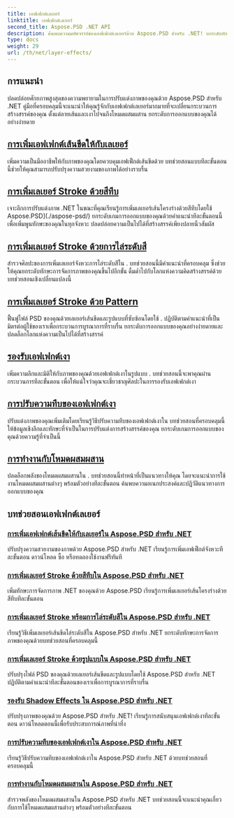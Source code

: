 ```yaml
---
title: เอฟเฟกต์เลเยอร์
linktitle: เอฟเฟกต์เลเยอร์
second_title: Aspose.PSD .NET API
description: ค้นพบความมหัศจรรย์ของเอฟเฟกต์เลเยอร์ด้วย Aspose.PSD สำหรับ .NET! ยกระดับทักษะการจัดการภาพของคุณโดยการเรียนรู้การเพิ่มโหมดเส้นขีด เงา และผสมผสาน
type: docs
weight: 29
url: /th/net/layer-effects/
---
```

## การแนะนำ

ปลดปล่อยศักยภาพสูงสุดของความพยายามในการปรับแต่งภาพของคุณด้วย Aspose.PSD สำหรับ .NET คู่มือที่ครอบคลุมนี้จะแนะนำให้คุณรู้จักกับเอฟเฟกต์เลเยอร์มากมายที่จะเปลี่ยนกระบวนการสร้างสรรค์ของคุณ ตั้งแต่ลายเส้นและเงาไปจนถึงโหมดผสมผสาน ยกระดับการออกแบบของคุณได้อย่างง่ายดาย

## [การเพิ่มเอฟเฟกต์เส้นขีดให้กับเลเยอร์](./adding-stroke-effects/)

เพิ่มความเป็นมืออาชีพให้กับภาพของคุณโดยควบคุมเอฟเฟ็กต์เส้นขีดด้วย บทช่วยสอนแบบทีละขั้นตอนนี้ช่วยให้คุณสามารถปรับปรุงความสวยงามของภาพได้อย่างราบรื่น 

## [การเพิ่มเลเยอร์ Stroke ด้วยสีทึบ](./adding-stroke-layer-solid-color/)

เจาะลึกการปรับแต่งภาพ .NET ในขณะที่คุณเรียนรู้การเพิ่มเลเยอร์เส้นโครงร่างด้วยสีทึบโดยใช้ Aspose.PSD](./aspose-psd/) ยกระดับเกมการออกแบบของคุณด้วยคำแนะนำทีละขั้นตอนนี้ เพื่อเพิ่มพูนทักษะของคุณในทุกจังหวะ ปลดปล่อยความเป็นไปได้ที่สร้างสรรค์เพียงปลายนิ้วสัมผัส

## [การเพิ่มเลเยอร์ Stroke ด้วยการไล่ระดับสี](./adding-stroke-layer-gradient/)

สำรวจศิลปะของการเพิ่มเลเยอร์จังหวะการไล่ระดับสีใน . บทช่วยสอนนี้มีคำแนะนำที่ครอบคลุม ซึ่งช่วยให้คุณยกระดับทักษะการจัดการภาพของคุณขึ้นไปอีกขั้น ดื่มด่ำไปกับโลกแห่งความคิดสร้างสรรค์ด้วยบทช่วยสอนเชิงเปลี่ยนแปลงนี้

## [การเพิ่มเลเยอร์ Stroke ด้วย Pattern](./adding-stroke-layer-pattern/)

ฟื้นฟูไฟล์ PSD ของคุณด้วยเลเยอร์เส้นขีดและรูปแบบที่ซับซ้อนโดยใช้ . ปฏิบัติตามคำแนะนำที่เป็นมิตรต่อผู้ใช้ของเราเพื่อกระบวนการบูรณาการที่ราบรื่น ยกระดับการออกแบบของคุณอย่างง่ายดายและปลดล็อกโลกแห่งความเป็นไปได้ที่สร้างสรรค์

## [รองรับเอฟเฟกต์เงา](./supporting-shadow-effects/)

เพิ่มความลึกและมิติให้กับภาพของคุณด้วยเอฟเฟกต์เงาในรูปแบบ . บทช่วยสอนนี้จะพาคุณผ่านกระบวนการทีละขั้นตอน เพื่อให้แน่ใจว่าคุณจะเชี่ยวชาญศิลปะในการรองรับเอฟเฟกต์เงา 

## [การปรับความทึบของเอฟเฟกต์เงา](./adjusting-shadow-effect-opacity/)

ปรับแต่งภาพของคุณเพิ่มเติมโดยเรียนรู้วิธีปรับความทึบของเอฟเฟกต์เงาใน บทช่วยสอนที่ครอบคลุมนี้ให้ข้อมูลเชิงลึกและทักษะที่จำเป็นในการปรับแต่งการสร้างสรรค์ของคุณ ยกระดับเกมการออกแบบของคุณด้วยความรู้ที่จำเป็นนี้

## [การทำงานกับโหมดผสมผสาน](./working-with-blend-modes/)

ปลดล็อกพลังของโหมดผสมผสานใน . บทช่วยสอนนี้ทำหน้าที่เป็นแนวทางให้คุณ โดยจะแนะนำการใช้งานโหมดผสมผสานต่างๆ พร้อมตัวอย่างทีละขั้นตอน ค้นพบความอเนกประสงค์และปฏิวัติแนวทางการออกแบบของคุณ

## บทช่วยสอนเอฟเฟกต์เลเยอร์
### [การเพิ่มเอฟเฟกต์เส้นขีดให้กับเลเยอร์ใน Aspose.PSD สำหรับ .NET](./adding-stroke-effects/)
ปรับปรุงความสวยงามของภาพด้วย Aspose.PSD สำหรับ .NET เรียนรู้การเพิ่มเอฟเฟ็กต์จังหวะทีละขั้นตอน ดาวน์โหลด ซื้อ หรือทดลองใช้งานฟรีทันที
### [การเพิ่มเลเยอร์ Stroke ด้วยสีทึบใน Aspose.PSD สำหรับ .NET](./adding-stroke-layer-solid-color/)
เพิ่มทักษะการจัดการภาพ .NET ของคุณด้วย Aspose.PSD เรียนรู้การเพิ่มเลเยอร์เส้นโครงร่างด้วยสีทึบทีละขั้นตอน
### [การเพิ่มเลเยอร์ Stroke พร้อมการไล่ระดับสีใน Aspose.PSD สำหรับ .NET](./adding-stroke-layer-gradient/)
เรียนรู้วิธีเพิ่มเลเยอร์เส้นขีดไล่ระดับสีใน Aspose.PSD สำหรับ .NET ยกระดับทักษะการจัดการภาพของคุณด้วยบทช่วยสอนที่ครอบคลุมนี้
### [การเพิ่มเลเยอร์ Stroke ด้วยรูปแบบใน Aspose.PSD สำหรับ .NET](./adding-stroke-layer-pattern/)
ปรับปรุงไฟล์ PSD ของคุณด้วยเลเยอร์เส้นขีดและรูปแบบโดยใช้ Aspose.PSD สำหรับ .NET ปฏิบัติตามคำแนะนำทีละขั้นตอนของเราเพื่อการบูรณาการที่ราบรื่น
### [รองรับ Shadow Effects ใน Aspose.PSD สำหรับ .NET](./supporting-shadow-effects/)
ปรับปรุงภาพของคุณด้วย Aspose.PSD สำหรับ .NET! เรียนรู้การสนับสนุนเอฟเฟกต์เงาทีละขั้นตอน ดาวน์โหลดตอนนี้เพื่อรับประสบการณ์ภาพที่น่าทึ่ง
### [การปรับความทึบของเอฟเฟกต์เงาใน Aspose.PSD สำหรับ .NET](./adjusting-shadow-effect-opacity/)
เรียนรู้วิธีปรับความทึบของเอฟเฟกต์เงาใน Aspose.PSD สำหรับ .NET ด้วยบทช่วยสอนที่ครอบคลุมนี้
### [การทำงานกับโหมดผสมผสานใน Aspose.PSD สำหรับ .NET](./working-with-blend-modes/)
สำรวจพลังของโหมดผสมผสานใน Aspose.PSD สำหรับ .NET บทช่วยสอนนี้จะแนะนำคุณเกี่ยวกับการใช้โหมดผสมผสานต่างๆ พร้อมตัวอย่างทีละขั้นตอน